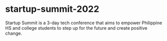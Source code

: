 # startup-summit-2022
Startup Summit is a 3-day tech conference that aims to empower Philippine HS and college students to step up for the future and create positive change.
